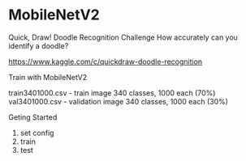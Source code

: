 # MobileNetV2

Quick, Draw! Doodle Recognition Challenge
How accurately can you identify a doodle?

https://www.kaggle.com/c/quickdraw-doodle-recognition

Train with MobileNetV2

train3401000.csv - train image 340 classes, 1000 each (70%)
val3401000.csv - validation image 340 classes, 1000 each (30%)

Geting Started
  
  1. set config
  2. train
  3. test
